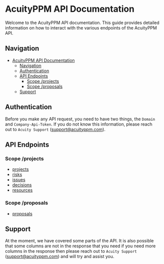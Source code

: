 # AcuityPPM API Documentation

Welcome to the AcuityPPM API documentation. This guide provides detailed information on how to interact with the various endpoints of the AcuityPPM API.

## Navigation

- [AcuityPPM API Documentation](#acuityppm-api-documentation)
  - [Navigation](#navigation)
  - [Authentication](#authentication)
  - [API Endpoints](#api-endpoints)
    - [Scope /projects](#scope-projects)
    - [Scope /proposals](#scope-proposals)
  - [Support](#support)

## Authentication

Before you make any API request, you need to have two things, the `Domain` and `Company-Api-Token`. If you do not know this information, please reach out to `Acuity Support` (support@acuityppm.com).

## API Endpoints

### Scope /projects

- [projects](https://github.com/AcuityPPM/APIs/blob/main/projects/projects.md)
- [risks](https://github.com/AcuityPPM/APIs/blob/main/projects/risks.md)
- [issues](https://github.com/AcuityPPM/APIs/blob/main/projects/issues.md)
- [decisions](https://github.com/AcuityPPM/APIs/blob/main/projects/decisions.md)
- [resources](https://github.com/AcuityPPM/APIs/blob/main/projects/resources.md)

### Scope /proposals

- [proposals](https://github.com/AcuityPPM/APIs/blob/main/proposals/proposals.md)

## Support

At the moment, we have covered some parts of the API. It is also possible that some columns are not in the response that you need if you need more columns in the response then please reach out to `Acuity Support` (support@acuityppm.com) and will try and assist you.
